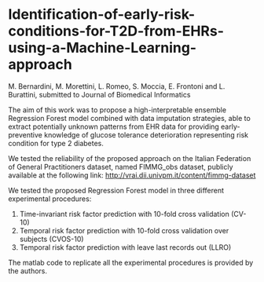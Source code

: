 # Identification-of-early-risk-conditions-for-T2D-from-EHRs-using-a-Machine-Learning-approach
M. Bernardini, M. Morettini, L. Romeo, S. Moccia, E. Frontoni and L. Burattini, submitted to Journal of Biomedical Informatics

The aim of this work was to propose a high-interpretable ensemble Regression Forest model combined with data imputation strategies, able to extract potentially unknown patterns from EHR data for providing early-preventive knowledge of glucose tolerance deterioration representing risk condition for type 2 diabetes.

We tested the reliability of the proposed approach on the Italian Federation of General Practitioners dataset, named FIMMG_obs dataset, publicly available at the following link: http://vrai.dii.univpm.it/content/fimmg-dataset

We tested the proposed Regression Forest model in three different experimental procedures:

1. Time-invariant risk factor prediction with 10-fold cross validation (CV-10)
2. Temporal risk factor prediction with 10-fold cross validation over subjects (CVOS-10)
3. Temporal risk factor prediction with leave last records out (LLRO)

The matlab code to replicate all the experimental procedures is provided by the authors.


